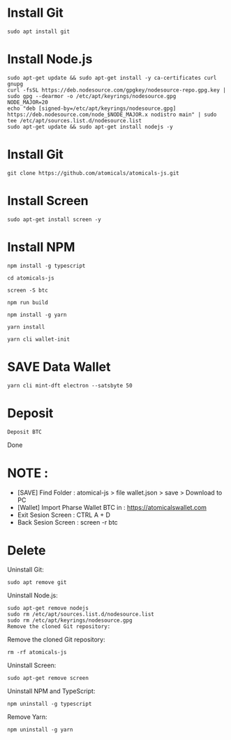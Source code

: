 # Install Git
```
sudo apt install git
```
# Install Node.js
```
sudo apt-get update && sudo apt-get install -y ca-certificates curl gnupg
curl -fsSL https://deb.nodesource.com/gpgkey/nodesource-repo.gpg.key | sudo gpg --dearmor -o /etc/apt/keyrings/nodesource.gpg
NODE_MAJOR=20
echo "deb [signed-by=/etc/apt/keyrings/nodesource.gpg] https://deb.nodesource.com/node_$NODE_MAJOR.x nodistro main" | sudo tee /etc/apt/sources.list.d/nodesource.list
sudo apt-get update && sudo apt-get install nodejs -y
```
# Install Git
```
git clone https://github.com/atomicals/atomicals-js.git
```
# Install Screen
```
sudo apt-get install screen -y
```

# Install NPM
```
npm install -g typescript
```
```
cd atomicals-js
```
```
screen -S btc
```
```
npm run build
```
```
npm install -g yarn
```
```
yarn install
```
```
yarn cli wallet-init
```
# SAVE Data Wallet
```
yarn cli mint-dft electron --satsbyte 50
```
# Deposit 
```
Deposit BTC
```
Done

# NOTE : 
- [SAVE] Find Folder : atomical-js > file wallet.json > save > Download to PC
- [Wallet] Import Pharse Wallet BTC in : https://atomicalswallet.com
- Exit Sesion Screen : CTRL A + D
- Back Sesion Screen : screen -r btc

# Delete 
Uninstall Git:
```
sudo apt remove git
```
Uninstall Node.js:
```
sudo apt-get remove nodejs
sudo rm /etc/apt/sources.list.d/nodesource.list
sudo rm /etc/apt/keyrings/nodesource.gpg
Remove the cloned Git repository:
```
Remove the cloned Git repository:
```
rm -rf atomicals-js
```
Uninstall Screen:
```
sudo apt-get remove screen
```
Uninstall NPM and TypeScript:
```
npm uninstall -g typescript
```
Remove Yarn:
```
npm uninstall -g yarn
```
